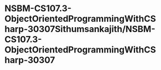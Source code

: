 # NSBM-CS107.3-ObjectOrientedProgrammingWithCSharp-30307Sithumsankajith/NSBM-CS107.3-ObjectOrientedProgrammingWithCSharp-30307
